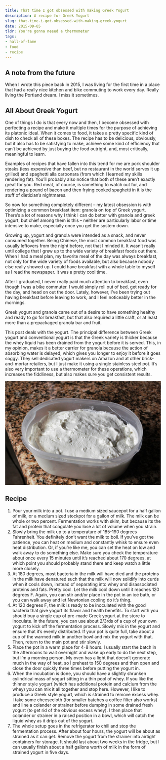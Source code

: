 ```yaml
---
title: That time I got obsessed with making Greek Yogurt
description: A recipe for Greek Yogurt
slug: that-time-i-got-obsessed-with-making-greek-yogurt
date: 2015-09-05
tldr: You're gonna neeed a thermometer
tags:
- hall-of-fame
- food
- recipe
---
```


## A note from the future
When I wrote this piece back in 2015, I was living for the first time in a place that had a really nice kitchen and bike commuting to work every day. Really living the Portland dream. I miss it sometimes.

## All About Greek Yogurt

One of things I do is that every now and then, I become obsessed with perfecting a recipe and make it multiple times for the purpose of achieving its platonic ideal. When it comes to food, it takes a pretty specific kind of dish to check all of these boxes. The recipe has to be delicious, obviously, but it also has to be satisfying to make, achieve some kind of efficiency that can’t be achieved by just buying the food outright, and, most critically, meaningful to learn.

Examples of recipes that have fallen into this trend for me are pork shoulder steaks (less expensive than beef, but no restaurant in the world serves it up grilled) and spaghetti alla carbonara (from which I learned my skills rendering fat). You’ll probably also notice that both of these aren’t exactly great for you. Red meat, of course, is something to watch out for, and rendering a pound of bacon and then frying cooked spaghetti in it is the stuff of dietician’s nightmares.

So now for something completely different – my latest obsession is with optimizing a common breakfast item: granola on top of Greek yogurt. There’s a lot of reasons why I think I can do better with granola and greek yogurt, but chief among them is this – neither are particularly labor or time intensive to make, especially once you get the system down.

Growing up, yogurt and granola were intended as a snack, and never consumed together. Being Chinese, the most common breakfast food was usually leftovers from the night before, not that I minded it. It wasn’t really until college that I grew up to the wide variety of breakfast foods out there. When I had a meal plan, my favorite meal of the day was always breakfast, not only for the wide variety of foods available, but also because nobody else really showed up. I could have breakfast with a whole table to myself as I read the newspaper. It was a pretty cool time.

After I graduated, I never really paid much attention to breakfast, even though I was a bike commuter. I would simply roll out of bed, get ready for the day, and head on out the door. Lately, however, I’ve been trying out having breakfast before leaving to work, and I feel noticeably better in the mornings.

Greek yogurt and granola came out of a desire to have something healthy and ready to go for breakfast, but that also required a little craft, or at least more than a prepackaged granola bar and fruit.

This post deals with the yogurt. The principal difference between Greek yogurt and conventional yogurt is that the Greek variety is thicker because the whey liquid has been drained from the yogurt before it is served. This, in my opinion, makes it a better carrier for granola because the action of absorbing water is delayed, which gives you longer to enjoy it before it goes soggy. They sell dedicated yogurt makers on Amazon and at other brick-and-mortar retailers, but I just make it using a single stainless steel pot. It’s also very important to use a thermometer for these operations, which increases the fiddliness, but also makes sure you get consistent results.

![A tub of drained yogurt sitting on a granite countertop.](./yogurt.jpeg)

## Recipe

1. Pour your milk into a pot. I use a medium sized saucepot for a half gallon of milk, or a medium sized stockpot for a gallon of milk. The milk can be whole or two percent. Fermentation works with skim, but because its the fat and protein that coagulate you lose a lot of volume when you strain.
2. Slowly bring the milk up to a temperature of 185-190 degrees Fahrenheit. You definitely don’t want the milk to boil. If you’ve got the patience, you can heat on medium and constantly whisk to ensure even heat distribution. Or, if you’re like me, you can set the heat on low and walk away to do something else. Make sure you check the temperature about once every 15 minutes until it’s reached about 170 degrees, at which point you should probably stand there and keep watch a little more closely.
3. At 180 degrees, most bacteria in the milk will have died and the proteins in the milk have denatured such that the milk will now solidify into curds when it cools down, instead of separating into whey and disassociated proteins and fats. Pretty cool. Let the milk cool down until it reaches 120 degrees F. Again, you can stir and/or place in the pot in an ice bath, or you can walk away and let Newtonian cooling do it’s thing.
4. At 120 degrees F, the milk is ready to be inoculated with the good bacteria that give yogurt its flavor and health benefits. To start with you should buy a single cup of pre-made Greek yogurt at the store to inoculate. In the future, you can use about 2/3rds of a cup of your own yogurt to kick off the fermentation process. Slowly mix in the yogurt and ensure that it’s evenly distributed. If your pot is quite full, take about a cup of the warmed milk in another bowl and mix the yogurt with that. Then, return to the main pot and stir slowly.
5. Place the pot in a warm place for 4-8 hours. I usually start the batch in the afternoons to wait overnight and wake up early to do the next step, but I’m a morning person. My oven has a light that doesn’t generate much in the way of heat, so I preheat to 150 degrees and then open and close the door quickly three times before putting the yogurt in.
6. When the incubation is done, you should have a slightly shrunken cylindrical mass of yogurt sitting in a thin pool of whey. If you like the thinner style yogurt (which has additional protein and calcium from the whey) you can mix it all together and stop here. However, I like to produce a Greek style yogurt, which is strained to remove excess whey. I take some cheesecloth (for smaller batches a coffee filter also works) and line a colander or strainer before dumping in some drained fresh yogurt (to get rid of the obvious excess whey). I then place that colander or strainer in a raised position in a bowl, which will catch the liquid whey as it drips out of the yogurt.
7. The whole setup goes in the refrigerator to chill and stop the fermentation process. After about four hours, the yogurt will be about as strained as it can get. Remove the yogurt from the strainer into airtight containers for storage. It should last about two weeks in the fridge, but I can usually finish about a half gallons worth of milk in the form of strained yogurt in five days.

